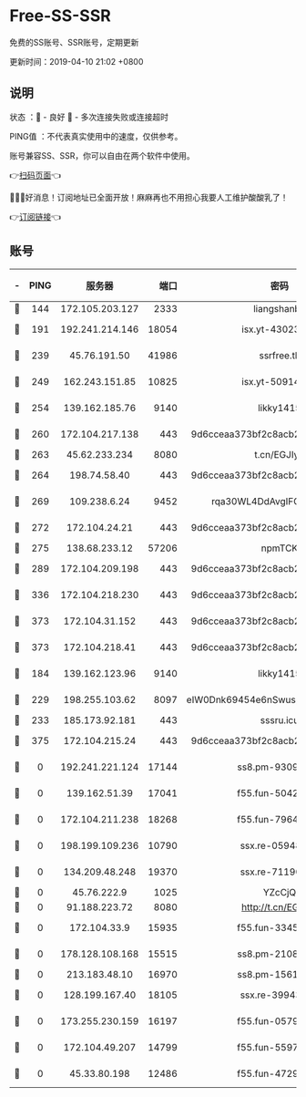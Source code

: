 # Free-SS-SSR

免费的SS账号、SSR账号，定期更新

更新时间：2019-04-10 21:02 +0800

## 说明

状态     ：🙂 - 良好 🙁 - 多次连接失败或连接超时

PING值   ：不代表真实使用中的速度，仅供参考。

账号兼容SS、SSR，你可以自由在两个软件中使用。

👉[扫码页面](https://liesauer.github.io/Free-SS-SSR/)👈

🎉🎉🎉好消息！订阅地址已全面开放！麻麻再也不用担心我要人工维护酸酸乳了！

👉[订阅链接](https://www.liesauer.net/yogurt/subscribe?ACCESS_TOKEN=DAYxR3mMaZAsaqUb)👈

## 账号

|-|PING|服务器|端口|密码|加密方式|区域|
|:----:|:----:|:-----:|-----:|:----:|:----:|:----:|
|🙂|144|172.105.203.127|2333|liangshanbo|chacha20|JP|
|🙂|191|192.241.214.146|18054|isx.yt-43023960|aes-256-cfb|US|
|🙂|239|45.76.191.50|41986|ssrfree.tk|aes-256-cfb|SG|
|🙂|249|162.243.151.85|10825|isx.yt-50914183|aes-256-cfb|US|
|🙂|254|139.162.185.76|9140|likky1415|aes-256-cfb|DE|
|🙂|260|172.104.217.138|443|9d6cceaa373bf2c8acb22e60b6a58be6|aes-256-cfb|US|
|🙂|263|45.62.233.234|8080|t.cn/EGJIyrl|rc4-md5|CA|
|🙂|264|198.74.58.40|443|9d6cceaa373bf2c8acb22e60b6a58be6|aes-256-cfb|US|
|🙂|269|109.238.6.24|9452|rqa30WL4DdAvgIFG6Fs3znzTa|aes-256-cfb|FR|
|🙂|272|172.104.24.21|443|9d6cceaa373bf2c8acb22e60b6a58be6|aes-256-cfb|US|
|🙂|275|138.68.233.12|57206|npmTCK|rc4-md5|US|
|🙂|289|172.104.209.198|443|9d6cceaa373bf2c8acb22e60b6a58be6|aes-256-cfb|US|
|🙂|336|172.104.218.230|443|9d6cceaa373bf2c8acb22e60b6a58be6|aes-256-cfb|US|
|🙂|373|172.104.31.152|443|9d6cceaa373bf2c8acb22e60b6a58be6|aes-256-cfb|US|
|🙂|373|172.104.218.41|443|9d6cceaa373bf2c8acb22e60b6a58be6|aes-256-cfb|US|
|🙂|184|139.162.123.96|9140|likky1415|aes-256-cfb|JP|
|🙂|229|198.255.103.62|8097|eIW0Dnk69454e6nSwuspv9DmS201tQ0D|aes-256-cfb|US|
|🙂|233|185.173.92.181|443|sssru.icu|rc4-md5|RU|
|🙂|375|172.104.215.24|443|9d6cceaa373bf2c8acb22e60b6a58be6|aes-256-cfb|US|
|🙁|0|192.241.221.124|17144|ss8.pm-93097895|aes-256-cfb|US|
|🙁|0|139.162.51.39|17041|f55.fun-50424161|aes-256-cfb|SG|
|🙁|0|172.104.211.238|18268|f55.fun-79645035|aes-256-cfb|US|
|🙁|0|198.199.109.236|10790|ssx.re-05948231|aes-256-cfb|US|
|🙁|0|134.209.48.248|19370|ssx.re-71190456|aes-256-cfb|US|
|🙁|0|45.76.222.9|1025|YZcCjQ|rc4-md5|JP|
|🙁|0|91.188.223.72|8080|http://t.cn/EGJIyrl|rc4-md5|RU|
|🙁|0|172.104.33.9|15935|f55.fun-33454458|aes-256-cfb|SG|
|🙁|0|178.128.108.168|15515|ss8.pm-21081633|aes-256-cfb|SG|
|🙁|0|213.183.48.10|16970|ss8.pm-15616359|rc4-md5|RU|
|🙁|0|128.199.167.40|18105|ssx.re-39943792|aes-256-cfb|SG|
|🙁|0|173.255.230.159|16197|f55.fun-05795895|aes-256-cfb|US|
|🙁|0|172.104.49.207|14799|f55.fun-55970849|aes-256-cfb|SG|
|🙁|0|45.33.80.198|12486|f55.fun-47295730|aes-256-cfb|US|
